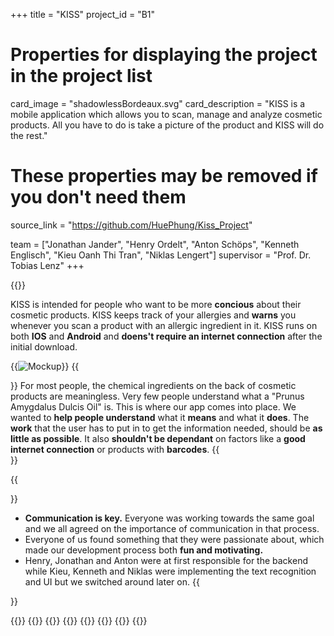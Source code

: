 +++
title = "KISS"
project_id = "B1"

# Properties for displaying the project in the project list
card_image = "shadowlessBordeaux.svg"
card_description = "KISS is a mobile application which allows you to scan, manage and analyze cosmetic products. All you have to do is take a picture of the product and KISS will do the rest."


# These properties may be removed if you don't need them
source_link = "https://github.com/HuePhung/Kiss_Project"


team = ["Jonathan Jander", "Henry Ordelt", "Anton Schöps", "Kenneth Englisch", "Kieu Oanh Thi Tran", "Niklas Lengert"]
supervisor = "Prof. Dr. Tobias Lenz"
+++

{{<mediathek id="9a515dbdd99e6b17d8a21d87d5fcd3cb" >}}

KISS is intended for people who want to be more **concious** about their cosmetic products. KISS keeps track of your allergies and **warns** you whenever you scan a product with an allergic ingredient in it. KISS runs on both **IOS** and **Android** and **doens't require an internet connection** after the initial download.

{{<image src="headerindex.png" alt="Mockup" >}}
{{<section title="Our Goals">}}
For most people, the chemical ingredients on the back of cosmetic products are meaningless.
Very few people understand what a "Prunus Amygdalus Dulcis Oil" is. This is where our app comes into place. We wanted to **help people understand** what it **means** and what it **does**. The **work** that the user has to put in to get the information needed, should be **as little as possible**. It also **shouldn't be dependant** on factors like a **good internet connection** or products with **barcodes**.
{{</section>}}

<!--{{<quote source="https://developer.mozilla.org/en-US/docs/Web/HTML/Element/blockquote" caption="me">}}
yeet
{{</quote>}} -->

{{<section title="The Team">}}
- **Communication is key.** Everyone was working towards the same goal and we all agreed on the importance of communication in that process.
- Everyone of us found something that they were passionate about, which made our development process both **fun and motivating.**
- Henry, Jonathan and Anton were at first responsible for the backend while Kieu, Kenneth and Niklas were implementing the text recognition and UI but we switched around later on.
{{</section >}}

{{<gallery>}}
{{<team-member image="anton.png" name="Anton">}}
{{<team-member image="henry.png" name="Henry">}}
{{<team-member image="jonathan.jpg" name="Jonathan">}}
{{<team-member image="kenneth.jpg" name="Kenneth">}}
{{<team-member image="kieu.jpeg" name="Kieu">}}
{{<team-member image="niklas.jpeg" name="Niklas">}}
{{</gallery>}}
